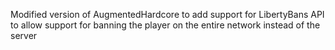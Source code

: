 Modified version of AugmentedHardcore to add support for LibertyBans API to allow support for banning the player on the entire network instead of the server

